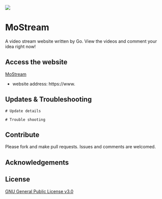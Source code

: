 ![](https://github.com/acse-sm321/MoStream/actions/workflows/check.yml/badge.svg)
# MoStream
A video stream website written by Go. View the videos and comment your idea right now!

## Access the website
[MoStream](https://mostream.com)
- website address: https://www.

## Updates & Troubleshooting
```
# Update details

# Trouble shooting
```

## Contribute
Please fork and make pull requests. Issues and comments are welcomed.

##  Acknowledgements


## License
[GNU General Public License v3.0](https://github.com/acse-sm321/MoStream/blob/main/LICENSE)